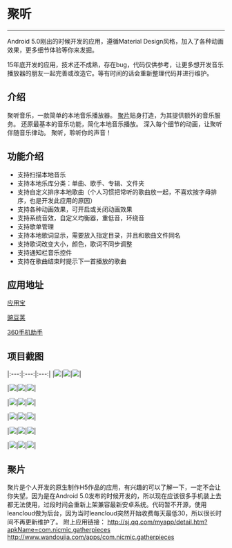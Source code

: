 # 聚听 #

----------
Android 5.0刚出的时候开发的应用，遵循Material Design风格，加入了各种动画效果，更多细节体验等你来发掘。

15年底开发的应用，技术还不成熟，存在bug，代码仅供参考，让更多想开发音乐播放器的朋友一起完善或改造它。等有时间的话会重新整理代码并进行维护。

## 介绍 ##
聚听音乐，一款简单的本地音乐播放器。
[聚片](http://sj.qq.com/myapp/detail.htm?apkName=com.nicmic.gatherpieces "聚片")贴身打造，为其提供额外的音乐服务。
还原最基本的音乐功能，简化本地音乐播放。
深入每个细节的动画，让聚听伴随音乐律动。
聚听，聆听你的声音！

## 功能介绍 ##
- 支持扫描本地音乐
- 支持本地乐库分类：单曲、歌手、专辑、文件夹
- 支持自定义排序本地歌曲（个人习惯把常听的歌曲放一起，不喜欢按字母排序，也是开发此应用的原因）
- 支持各种动画效果，可开启或关闭动画效果
- 支持系统音效，自定义均衡器，重低音，环绕音
- 支持歌单管理
- 支持本地歌词显示，需要放入指定目录，并且和歌曲文件同名
- 支持歌词改变大小，颜色，歌词不同步调整
- 支持通知栏音乐控件
- 支持在歌曲结束时提示下一首播放的歌曲

## 应用地址 ##
[应用宝](http://sj.qq.com/myapp/detail.htm?apkName=com.nicmic.gatherhear "应用宝")

[豌豆荚](http://www.wandoujia.com/apps/com.nicmic.gatherhear "豌豆荚")

[360手机助手](http://zhushou.360.cn/detail/index/soft_id/3407022?recrefer=SE_D_%E8%81%9A%E5%90%AC "360手机助手")

## 项目截图 ##

|:---:|:---:|:---:|
|![](https://github.com/251068550/Screenshots/blob/master/GatherHear/360%E6%89%8B%E6%9C%BA%E5%8A%A9%E6%89%8B%E6%88%AA%E5%9B%BE0525_20_40_01.png?raw=true)|![](https://github.com/251068550/Screenshots/blob/master/GatherHear/360%E6%89%8B%E6%9C%BA%E5%8A%A9%E6%89%8B%E6%88%AA%E5%9B%BE0525_20_43_02.png?raw=true)|![](https://github.com/251068550/Screenshots/blob/master/GatherHear/360%E6%89%8B%E6%9C%BA%E5%8A%A9%E6%89%8B%E6%88%AA%E5%9B%BE0525_20_45_01.png?raw=true)|

|![](https://github.com/251068550/Screenshots/blob/master/GatherHear/360%E6%89%8B%E6%9C%BA%E5%8A%A9%E6%89%8B%E6%88%AA%E5%9B%BE0525_20_49_01.png?raw=true)|![](https://github.com/251068550/Screenshots/blob/master/GatherHear/360%E6%89%8B%E6%9C%BA%E5%8A%A9%E6%89%8B%E6%88%AA%E5%9B%BE0525_20_40_01.png?raw=true)|![](https://github.com/251068550/Screenshots/blob/master/GatherHear/360%E6%89%8B%E6%9C%BA%E5%8A%A9%E6%89%8B%E6%88%AA%E5%9B%BE0525_20_43_02.png?raw=true)|

|![](https://github.com/251068550/Screenshots/blob/master/GatherHear/360%E6%89%8B%E6%9C%BA%E5%8A%A9%E6%89%8B%E6%88%AA%E5%9B%BE0525_20_45_01.png?raw=true)|![](https://github.com/251068550/Screenshots/blob/master/GatherHear/360%E6%89%8B%E6%9C%BA%E5%8A%A9%E6%89%8B%E6%88%AA%E5%9B%BE0525_20_49_01.png?raw=true)|![](https://github.com/251068550/Screenshots/blob/master/GatherHear/360%E6%89%8B%E6%9C%BA%E5%8A%A9%E6%89%8B%E6%88%AA%E5%9B%BE0525_20_52_01.png?raw=true)|

|![](https://github.com/251068550/Screenshots/blob/master/GatherHear/360%E6%89%8B%E6%9C%BA%E5%8A%A9%E6%89%8B%E6%88%AA%E5%9B%BE0525_20_52_02.png?raw=true)|![](https://github.com/251068550/Screenshots/blob/master/GatherHear/360%E6%89%8B%E6%9C%BA%E5%8A%A9%E6%89%8B%E6%88%AA%E5%9B%BE0525_20_54_02.png?raw=true)|![](https://github.com/251068550/Screenshots/blob/master/GatherHear/360%E6%89%8B%E6%9C%BA%E5%8A%A9%E6%89%8B%E6%88%AA%E5%9B%BE0525_20_59_01.png?raw=true)|

|![](https://github.com/251068550/Screenshots/blob/master/GatherHear/360%E6%89%8B%E6%9C%BA%E5%8A%A9%E6%89%8B%E6%88%AA%E5%9B%BE0525_21_04_01.png?raw=true)|![](https://github.com/251068550/Screenshots/blob/master/GatherHear/360%E6%89%8B%E6%9C%BA%E5%8A%A9%E6%89%8B%E6%88%AA%E5%9B%BE0525_21_07_01.png?raw=true)|![](https://github.com/251068550/Screenshots/blob/master/GatherHear/360%E6%89%8B%E6%9C%BA%E5%8A%A9%E6%89%8B%E6%88%AA%E5%9B%BE0525_21_07_02.png?raw=true)|

|![](https://github.com/251068550/Screenshots/blob/master/GatherHear/360%E6%89%8B%E6%9C%BA%E5%8A%A9%E6%89%8B%E6%88%AA%E5%9B%BE0525_21_07_03.png?raw=true)|![](https://github.com/251068550/Screenshots/blob/master/GatherHear/360%E6%89%8B%E6%9C%BA%E5%8A%A9%E6%89%8B%E6%88%AA%E5%9B%BE0525_21_08_01.png?raw=true)|![](https://github.com/251068550/Screenshots/blob/master/GatherHear/360%E6%89%8B%E6%9C%BA%E5%8A%A9%E6%89%8B%E6%88%AA%E5%9B%BE0525_21_09_02.png?raw=true)|

## 聚片 ##
聚片是个人开发的原生制作H5作品的应用，有兴趣的可以了解一下，一定不会让你失望。因为是在Android 5.0发布的时候开发的，所以现在应该很多手机装上去都无法使用，过段时间会重新上架兼容最新安卓系统。代码暂不开源，使用leancloud做为后台，因为当时leancloud突然开始收费每天最低30，所以很长时间不再更新维护了。
附上应用链接：
http://sj.qq.com/myapp/detail.htm?apkName=com.nicmic.gatherpieces
http://www.wandoujia.com/apps/com.nicmic.gatherpieces
